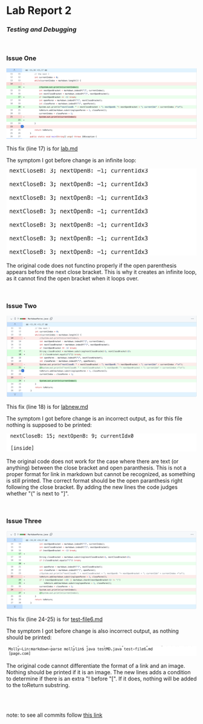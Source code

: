 # Lab Report 2

### *Testing and Debugging* 
<br />

### Issue One


![sc](report2-1.png)

This fix (line 17) is for [lab.md](https://github.com/annakkin/markdown-parse/blob/43a54e1f44c715c08541aa61a9f8e105ddee7413/test-file.md)

The symptom I got before change is an infinite loop:

![sc](report2-2.png)

 The original code does not functino properly if the open parenthesis appears before the next close bracket. This is why it creates an infinite loop, as it cannot find the open bracket when it loops over.

<br />

### Issue Two

![sc](report2-3.png)

This fix (line 18) is for [labnew.md](https://github.com/annakkin/markdown-parse/blob/43a54e1f44c715c08541aa61a9f8e105ddee7413/labnew.md)

The symptom I got before change is an incorrect output, as for this file nothing is supposed to be printed:

![sc](report2-4.png)

The original code does not work for the case where there are text (or anything) between the close bracket and open paranthesis. This is not a proper format for link in markdown but cannot be recognized, as something is still printed. The correct format should be the open paranthesis right following the close bracket. By adding the new lines the code judges whether "(" is next to "]".

<br />

### Issue Three

![sc](report2-5.png)

This fix (line 24-25) is for [test-file6.md](https://github.com/annakkin/markdown-parse/blob/43a54e1f44c715c08541aa61a9f8e105ddee7413/test-file6.md)

The symptom I got before change is also incorrect output, as nothing should be printed:

![sc](report2-6.png)

 The original code cannot differentiate the format of a link and an image. Nothing should be printed if it is an image. The new lines adds a condition to determine if there is an extra "! before "[". If it does, nothing will be added to the toReturn substring.

<br />
<br />

note: to see all commits follow [this link](https://github.com/annakkin/markdown-parse/commits/main)